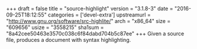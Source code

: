 +++
draft = false
title = "source-highlight"
version = "3.1.8-3"
date = "2016-09-25T18:12:55"
categories = ['devel-extra']
upstreamurl = "http://www.gnu.org/software/src-highlite/"
arch = "x86_64"
size = "609656"
usize = "3558215"
sha1sum = "8a42cee50463e3570c038c6f84dabd704b5c87ee"
+++
Given a source file, produces a document with syntax highlighting.